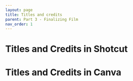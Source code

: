 ```yaml
---
layout: page
title: Titles and credits
parent: Part 3 - Finalizing Film
nav_order: 1
---
```

# Titles and Credits in Shotcut

# Titles and Credits in Canva
